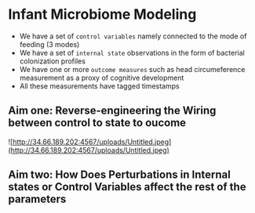 # Infant Microbiome Modeling 
+   We have a set of `control variables` namely connected to the mode of feeding (3 modes)
+   We have a set of `internal state` observations in the form of bacterial colonization profiles
+   We have one or more `outcome measures` such as head circumeference measurement as a proxy of cognitive development
+   All these measurements have tagged timestamps

## Aim one: Reverse-engineering the Wiring between control to state to oucome
![http://34.66.189.202:4567/uploads/Untitled.jpeg](http://34.66.189.202:4567/uploads/Untitled.jpeg)

## Aim two: How Does Perturbations in Internal states or Control Variables affect the rest of the parameters